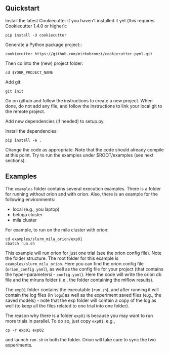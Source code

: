 Quickstart
----------

Install the latest Cookiecutter if you haven't installed it yet (this requires
Cookiecutter 1.4.0 or higher)::

    pip install -U cookiecutter

Generate a Python package project::

    cookiecutter https://github.com/mirkobronzi/cookiecutter-pyml.git

Then cd into the (new) project folder:

    cd $YOUR_PROJECT_NAME

Add git:

    git init

Go on github and follow the instructions to create a new project.
When done, do not add any file, and follow the instructions to
link your local git to the remote project.

Add new dependencies (if needed) to setup.py.

Install the dependencies:

    pip install -e .

Change the code as appropriate.
Note that the code should already compile at this point.
Try to run the examples under $ROOT/examples
(see next sections).

Examples
--------

The `examples` folder contains several execution examples.
There is a folder for running without orion and with orion.
Also, there is an example for the following environments:
* local (e.g., you laptop)
* beluga cluster
* mila cluster

For example, to run on the mila cluster with orion:

    cd examples/slurm_mila_orion/exp01
    sbatch run.sh

This example will run orion for just one trial (see the orion config file).
Note the folder structure. The root folder for this example is
`examples/slurm_mila_orion`.
Here you can find the orion config file (`orion_config.yaml`), as well as the config
file for your project (that contains the hyper-parametersi - `config.yaml`).
Here the code will write the orion db file and the mlruns folder
(i.e., the folder containing the mlflow results).

The `exp01` folder contains the executable (`run.sh`), and after running
it will contain the log files (in `logs`)as well as the experiment saved files
(e.g., the saved models) - note that the exp folder will contain a copy of the 
log as well (to keep all the files related to one trial into one folder).


The reason why there is a folder `exp01` is because you may want to run more
trials in parallel. To do so, just copy `exp01`, e.g.,

    cp -r exp01 exp02

and launch `run.sh` in both the folder. Orion will take care to sync the two
experiments.
